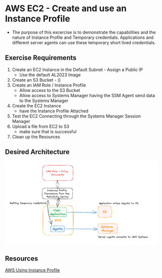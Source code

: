 # AWS EC2 - Create and use an Instance Profile
- The purpose of this excercise is to demonstrate the capabilities and the nature of Instance Profile and Temporary credentials. Applications and different server agents can use these temporary short lived credentials.

## Exercise Requirements
1. Create an EC2 Instance in the Default Subnet - Assign a Public IP
    - Use the default AL2023 Image
1. Create an S3 Bucket - ()
1. Create an IAM Role / Instance Profile
    - Allow access to the S3 Bucket
    - Allow access to Systems Manager having the SSM Agent send data to the Systems Manager
1. Create the EC2 Instance
    - have the Instance Profile Attached
1. Test the EC2 Connecting through the Systems Manager Session Manager
1. Upload a file from EC2 to S3
    - make sure that is successful
1. Clean up the Resources

## Desired Architecture
![EC2 Instance Profile](./ec2-instance-profile.png)

## Resources
[AWS Using Instance Profile](https://docs.aws.amazon.com/IAM/latest/UserGuide/id_roles_use_switch-role-ec2_instance-profiles.html)
